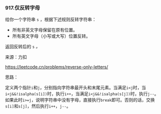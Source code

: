### 917.仅反转字母

给你一个字符串 `s` ，根据下述规则反转字符串：

- 所有非英文字母保留在原有位置。
- 所有英文字母（小写或大写）位置反转。

返回反转后的 `s` *。*

来源：力扣

https://leetcode.cn/problems/reverse-only-letters/



思路：

​		定义两个指针`i`和`j`，分别指向字符串最开头和末尾元素。当满足`i<j`时，当`i<j&&!isalpha(s[i])`时，执行`i++`，当满足`i<j&&!isalpha(s[j])`时，执行`j--`。如果此时`i>=j`，说明字符串中没有字母，直接执行`break`即可。否则的话，交换`s[i]`和`s[j]`，然后执行`i++`，`j--`。